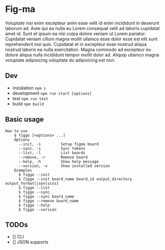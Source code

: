 # Fig-ma

Voluptate nisi enim excepteur anim esse velit id enim incididunt in deserunt laborum ad. Aute qui ea nulla eu Lorem consequat velit ad laboris cupidatat amet id. Sunt et ipsum ea nisi culpa dolore veniam ut Lorem pariatur. Cupidatat veniam cillum magna mollit ullamco esse dolor esse est elit sunt reprehenderit nisi quis. Cupidatat et in excepteur esse nostrud aliqua nostrud laboris ea nulla exercitation. Magna commodo ad excepteur eu dolore aliqua nulla incididunt tempor mollit dolor ad. Aliquip ullamco magna voluptate adipisicing voluptate do adipisicing est non.

## Dev

- instalation
  `npm i`
- development
  `npm run start [options]`
- test
  `npm run test`
- build
  `npm build`

## Basic usage

```shell
How to use
    $ figgo [<options> ...]
    Options
      --init, -i         Setup figma board
      --sync, -s         Sync tokens
      --list, -l         List boards
      --remove, -r       Remove board
      --help, -h         Show help message
      --version, -v      Show installed version
    Examples
      $ figgo --init
      $ figgo --init board_name board_id output_directory output_format[json|scss]
      $ figgo --list
      $ figgo --sync
      $ figgo --sync board_name
      $ figgo --remove board_name
      $ figgo --help
      $ figgo --version
```

## TODOs

- [] CLI
- [] JSON supports
